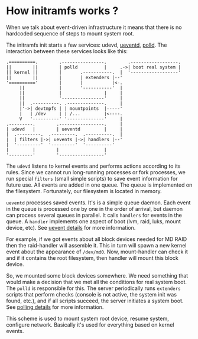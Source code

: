 # How initramfs works ?

When we talk about event-driven infrastructure it means that there is no
hardcoded sequence of steps to mount system root.

The initramfs init starts a few services: udevd, [ueventd](UeventDetails.md),
[polld](PollDetails.md). The interaction between these services looks like this:

```
.==========.        .----------------.        .------------------.
||        ||        | polld          |     .->| boot real system |
|| kernel ||        |       .-----------.  |  '------------------'
||        ||        |       | extenders |--'
'=========='        |       |           |<-.
     ||             |       '-----------'  |
     ||             |                |     |
     ||             '----------------'     |
     ||  .----------. .--------------.     |
     |'->| devtmpfs | | mountpoints  |-----'
     |   | /dev     | | /...         |<----.
     V   '----------' '--------------'     |
.---------.        .-----------------.     |
| udevd   |        | ueventd         |     |
|  .---------.  .---------.  .----------.  |
|  | filters |->| uevents |->| handlers |--'
|  '---------'  '---------'  '----------'
|         |        |                 |
'---------'        '-----------------'
```

The `udevd` listens to kernel events and performs actions according to its rules.
Since we cannot run long-running processes or fork processes, we run special
`filters` (small simple scripts) to save event information for future use.
All events are added in one queue. The queue is implemented on the filesystem.
Fortunately, our filesystem is located in memory.

`ueventd` processes saved events. It's is a simple queue daemon. Each event in
the queue is processed one by one in the order of arrival, but daemon can
process several queues in parallel. It calls `handlers` for events in the
queue. A `handler` implements one aspect of boot (lvm, raid, luks, mount
device, etc). See [uevent details](UeventDetails.md) for more information.

For example, if we got events about all block devices needed for MD RAID then
the raid-handler will assemble it. This in turn will spawn a new kernel event
about the appearance of `/dev/md0`. Now, mount-handler can check it and if it
contains the root filesystem, then handler will mount this block device.

So, we mounted some block devices somewhere. We need something that would make
a decision that we met all the conditions for real system boot. The `polld` is
responsible for this. The server periodically runs `extenders` scripts that
perform checks (console is not active, the system init was found, etc.),
and if all scripts succeed, the server initiates a system boot. See [polling
details](PollDetails.md) for more information.

This scheme is used to mount system root device, resume system, configure
network. Basically it's used for everything based on kernel events.
